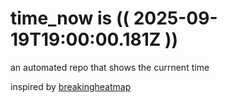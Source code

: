 # time_now is (( 2025-09-19T19:00:00.181Z ))

an automated repo that shows the currnent time

inspired by [breakingheatmap](https://github.com/breakingheatmap/breakingheatmap)